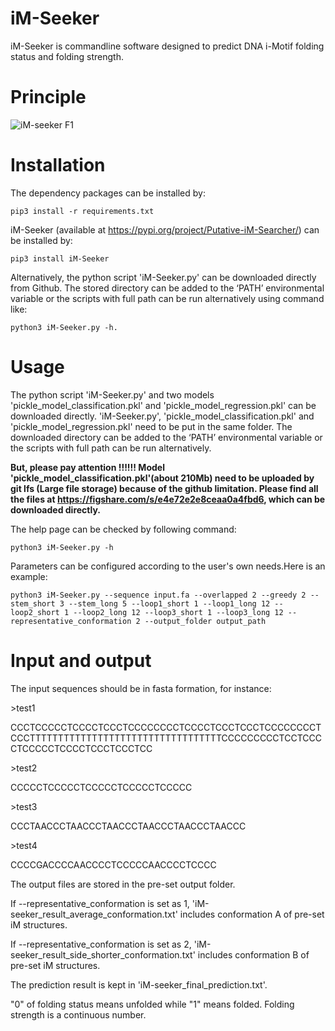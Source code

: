 # iM-Seeker

iM-Seeker is commandline software designed to predict DNA i-Motif folding status and folding strength.

# Principle

![iM-seeker F1](https://github.com/YANGB1/iM-Seeker/assets/92316121/2702225d-23c9-452d-923c-d280cfe2fc35)



# Installation
The dependency packages can be installed by:
``` 
pip3 install -r requirements.txt
``` 
iM-Seeker (available at https://pypi.org/project/Putative-iM-Searcher/) can be installed by:
``` 
pip3 install iM-Seeker
```
Alternatively, the python script 'iM-Seeker.py' can be downloaded directly from Github. The stored directory can be added to the ‘PATH’ environmental variable or the scripts with full path can be run alternatively using command like: 
``` 
python3 iM-Seeker.py -h. 
``` 

  

# Usage
The python script 'iM-Seeker.py' and two models 'pickle_model_classification.pkl' and 'pickle_model_regression.pkl' can be downloaded directly. 'iM-Seeker.py', 'pickle_model_classification.pkl' and 'pickle_model_regression.pkl' need to be put in the same folder. The downloaded directory can be added to the ‘PATH’ environmental variable or the scripts with full path can be run alternatively. 

**But, please pay attention !!!!!! Model 'pickle_model_classification.pkl'(about 210Mb) need to be uploaded by git lfs (Large file storage) because of the github limitation. Please find all the files at https://figshare.com/s/e4e72e2e8ceaa0a4fbd6, which can be downloaded directly.**

The help page can be checked by following command:
``` 
python3 iM-Seeker.py -h
``` 
Parameters can be configured according to the user's own needs.Here is an example:
``` 
python3 iM-Seeker.py --sequence input.fa --overlapped 2 --greedy 2 --stem_short 3 --stem_long 5 --loop1_short 1 --loop1_long 12 --loop2_short 1 --loop2_long 12 --loop3_short 1 --loop3_long 12 --representative_conformation 2 --output_folder output_path
``` 

# Input and output
The input sequences should be in fasta formation, for instance:

\>test1

CCCTCCCCCTCCCCTCCCTCCCCCCCCTCCCCTCCCTCCCTCCCCCCCCTCCCTTTTTTTTTTTTTTTTTTTTTTTTTTTTTTTTTTCCCCCCCCCTCCTCCCCTCCCCCTCCCCTCCCTCCCTCC

\>test2

CCCCCTCCCCCTCCCCCTCCCCCTCCCCC

\>test3

CCCTAACCCTAACCCTAACCCTAACCCTAACCCTAACCC

\>test4

CCCCGACCCCAACCCCTCCCCCAACCCCTCCCC

The output files are stored in the pre-set output folder.

If --representative_conformation is set as 1, 'iM-seeker_result_average_conformation.txt' includes conformation A of pre-set iM structures. 

If --representative_conformation is set as 2, 'iM-seeker_result_side_shorter_conformation.txt' includes conformation B of pre-set iM structures. 

The prediction result is kept in 'iM-seeker_final_prediction.txt'.

"0" of folding status means unfolded while "1" means folded. Folding strength is a continuous number. 



